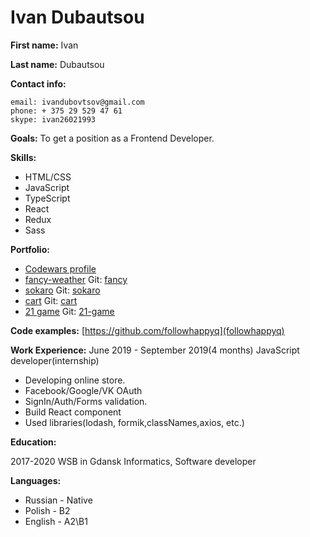 
# Ivan Dubautsou

**First name:** Ivan

**Last name:** Dubautsou

**Contact info:**

```
email: ivandubovtsov@gmail.com
phone: + 375 29 529 47 61
skype: ivan26021993
```

**Goals:**
To get a position as a Frontend Developer.

**Skills:**

- HTML/CSS
- JavaScript
- TypeScript
- React
- Redux
- Sass

**Portfolio:**

- [Codewars profile](https://www.codewars.com/users/followhappyq)
- [fancy-weather](https://followhappyq.github.io/fancy-weather/) Git: [fancy](https://github.com/followhappyq/fancy-weather)
- [sokaro](https://followhappyq.github.io/sokaro/) Git: [sokaro](https://github.com/followhappyq/sokaro)
- [cart](https://followhappyq.github.io/cart/) Git: [cart](https://github.com/followhappyq/cart)
- [21 game](https://epic-turing-e70bbb.netlify.app/) Git: [21-game](https://github.com/followhappyq/21-game)

**Code examples:**
[https://github.com/followhappyq](followhappyq)

**Work Experience:**
June 2019 - September 2019(4 months) JavaScript developer(internship)

- Developing online store.
- Facebook/Google/VK OAuth
- SignIn/Auth/Forms validation.
- Build React component
- Used libraries(lodash, formik,classNames,axios, etc.)

**Education:**

2017-2020 WSB in Gdansk
Informatics, Software developer

**Languages:**

- Russian - Native
- Polish - B2
- English - A2\B1


